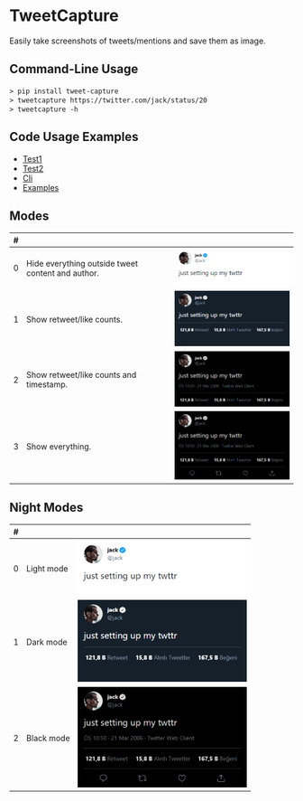 # TweetCapture

Easily take screenshots of tweets/mentions and save them as image.

## Command-Line Usage

```
> pip install tweet-capture
> tweetcapture https://twitter.com/jack/status/20
> tweetcapture -h
```

## Code Usage Examples

- [Test1](tweetcapture/tests/test.py)
- [Test2](tweetcapture/tests/test2.py)
- [Cli](tweetcapture/cli.py)
- [Examples](tweetcapture/examples/)

## Modes

| #   |                                                   |                                                      |
| --- | ------------------------------------------------- | ---------------------------------------------------- |
| 0   | Hide everything outside tweet content and author. | <img src="tweetcapture/tests/test4.png" width="300"> |
| 1   | Show retweet/like counts.                         | <img src="tweetcapture/tests/test3.png" width="300"> |
| 2   | Show retweet/like counts and timestamp.           | <img src="tweetcapture/tests/test2.png" width="300"> |
| 3   | Show everything.                                  | <img src="tweetcapture/tests/test1.png" width="300"> |

## Night Modes

| #   |            |                                                      |
| --- | ---------- | ---------------------------------------------------- |
| 0   | Light mode | <img src="tweetcapture/tests/test4.png" width="300"> |
| 1   | Dark mode  | <img src="tweetcapture/tests/test3.png" width="300"> |
| 2   | Black mode | <img src="tweetcapture/tests/test1.png" width="300"> |
